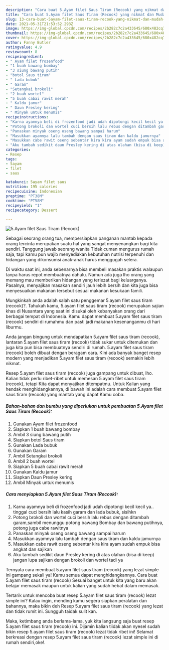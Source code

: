 ```yaml
---
description: "Cara buat 5.Ayam filet Saus Tiram (Recook) yang nikmat dan Mudah Dibuat"
title: "Cara buat 5.Ayam filet Saus Tiram (Recook) yang nikmat dan Mudah Dibuat"
slug: 13-cara-buat-5ayam-filet-saus-tiram-recook-yang-nikmat-dan-mudah-dibuat
date: 2021-05-31T21:53:52.293Z
image: https://img-global.cpcdn.com/recipes/2b282c7c2a433645/680x482cq70/5ayam-filet-saus-tiram-recook-foto-resep-utama.jpg
thumbnail: https://img-global.cpcdn.com/recipes/2b282c7c2a433645/680x482cq70/5ayam-filet-saus-tiram-recook-foto-resep-utama.jpg
cover: https://img-global.cpcdn.com/recipes/2b282c7c2a433645/680x482cq70/5ayam-filet-saus-tiram-recook-foto-resep-utama.jpg
author: Fanny Butler
ratingvalue: 4.9
reviewcount: 8
recipeingredient:
- " Ayam filet frozenfood"
- "1 buah bawang bombay"
- "3 siung bawang putih"
- "botol Saus tiram"
- " Lada bubuk"
- " Garam"
- "Setangkai brokoli"
- "2 buah wortel"
- "5 buah cabai rawit merah"
- " Kaldu jamur"
- " Daun Presley kering"
- " Minyak untuk menumis"
recipeinstructions:
- "Karna ayamnya beli di frozenfood jadi udah dipotongi kecil kecil ya.. tinggal cuci bersih lalu kasih garam dan lada bubuk, sisihkn"
- "Potong brokoli dan wortel cuci bersih lalu rebus dengan ditambah garam,sambil menunggu potong bawang Bombay dan bawang putihnya, potong juga cabe rawitnya"
- "Panaskan minyak oseng oseng bawang sampai harum"
- "Masukkan ayamnya lalu tambah dengan saus tiram dan kaldu jamurnya"
- "Masukkan cabe rawit oseng sebentar kira kira ayam sudah empuk bisa angkat dan sajikan"
- "Aku tambah sedikit daun Presley kering di atas olahan (bisa di keep) jangan lupa sajikan dengan brokoli dan wortel tadi ya"
categories:
- Resep
tags:
- 5ayam
- filet
- saus

katakunci: 5ayam filet saus 
nutrition: 195 calories
recipecuisine: Indonesian
preptime: "PT38M"
cooktime: "PT58M"
recipeyield: "1"
recipecategory: Dessert

---
```



![5.Ayam filet Saus Tiram (Recook)](https://img-global.cpcdn.com/recipes/2b282c7c2a433645/680x482cq70/5ayam-filet-saus-tiram-recook-foto-resep-utama.jpg)

Sebagai seorang orang tua, mempersiapkan panganan mantab kepada orang tercinta merupakan suatu hal yang sangat menyenangkan bagi kita sendiri. Tanggung jawab seorang  wanita Tidak cuman mengurus rumah saja, tapi kamu pun wajib menyediakan kebutuhan nutrisi terpenuhi dan hidangan yang dikonsumsi anak-anak harus menggugah selera.

Di waktu  saat ini, anda sebenarnya bisa membeli masakan praktis walaupun tanpa harus repot membuatnya dahulu. Namun ada juga lho orang yang memang mau memberikan hidangan yang terlezat bagi keluarganya. Pasalnya, menyajikan masakan sendiri jauh lebih bersih dan kita juga bisa menyesuaikan makanan tersebut sesuai makanan kesukaan famili. 



Mungkinkah anda adalah salah satu penggemar 5.ayam filet saus tiram (recook)?. Tahukah kamu, 5.ayam filet saus tiram (recook) merupakan sajian khas di Nusantara yang saat ini disukai oleh kebanyakan orang dari berbagai tempat di Indonesia. Kamu dapat membuat 5.ayam filet saus tiram (recook) sendiri di rumahmu dan pasti jadi makanan kesenanganmu di hari liburmu.

Anda jangan bingung untuk mendapatkan 5.ayam filet saus tiram (recook), lantaran 5.ayam filet saus tiram (recook) tidak sukar untuk ditemukan dan juga kita pun bisa membuatnya sendiri di rumah. 5.ayam filet saus tiram (recook) boleh dibuat dengan beragam cara. Kini ada banyak banget resep modern yang menjadikan 5.ayam filet saus tiram (recook) semakin lebih nikmat.

Resep 5.ayam filet saus tiram (recook) juga gampang untuk dibuat, lho. Kalian tidak perlu ribet-ribet untuk memesan 5.ayam filet saus tiram (recook), tetapi Kita dapat menyajikan ditempatmu. Untuk Kalian yang hendak menghidangkannya, di bawah ini adalah cara membuat 5.ayam filet saus tiram (recook) yang mantab yang dapat Kamu coba.

<!--inarticleads1-->

##### Bahan-bahan dan bumbu yang diperlukan untuk pembuatan 5.Ayam filet Saus Tiram (Recook):

1. Gunakan  Ayam filet frozenfood
1. Siapkan 1 buah bawang bombay
1. Ambil 3 siung bawang putih
1. Siapkan botol Saus tiram
1. Gunakan  Lada bubuk
1. Gunakan  Garam
1. Ambil Setangkai brokoli
1. Ambil 2 buah wortel
1. Siapkan 5 buah cabai rawit merah
1. Gunakan  Kaldu jamur
1. Siapkan  Daun Presley kering
1. Ambil  Minyak untuk menumis




<!--inarticleads2-->

##### Cara menyiapkan 5.Ayam filet Saus Tiram (Recook):

1. Karna ayamnya beli di frozenfood jadi udah dipotongi kecil kecil ya.. tinggal cuci bersih lalu kasih garam dan lada bubuk, sisihkn
1. Potong brokoli dan wortel cuci bersih lalu rebus dengan ditambah garam,sambil menunggu potong bawang Bombay dan bawang putihnya, potong juga cabe rawitnya
1. Panaskan minyak oseng oseng bawang sampai harum
1. Masukkan ayamnya lalu tambah dengan saus tiram dan kaldu jamurnya
1. Masukkan cabe rawit oseng sebentar kira kira ayam sudah empuk bisa angkat dan sajikan
1. Aku tambah sedikit daun Presley kering di atas olahan (bisa di keep) jangan lupa sajikan dengan brokoli dan wortel tadi ya




Ternyata cara membuat 5.ayam filet saus tiram (recook) yang lezat simple ini gampang sekali ya! Kamu semua dapat menghidangkannya. Cara buat 5.ayam filet saus tiram (recook) Sesuai banget untuk kita yang baru akan belajar memasak maupun untuk kalian yang sudah hebat dalam memasak.

Tertarik untuk mencoba buat resep 5.ayam filet saus tiram (recook) lezat simple ini? Kalau ingin, mending kamu segera siapkan peralatan dan bahannya, maka bikin deh Resep 5.ayam filet saus tiram (recook) yang lezat dan tidak rumit ini. Sungguh taidak sulit kan. 

Maka, ketimbang anda berlama-lama, yuk kita langsung saja buat resep 5.ayam filet saus tiram (recook) ini. Dijamin kalian tiidak akan nyesel sudah bikin resep 5.ayam filet saus tiram (recook) lezat tidak ribet ini! Selamat berkreasi dengan resep 5.ayam filet saus tiram (recook) lezat simple ini di rumah sendiri,oke!.

